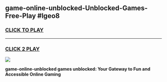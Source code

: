 
## game-online-unblocked-Unblocked-Games-Free-Play #lgeo8
<h3>
<a href="https://us.freeplayer.one?title=game-online-unblocked&ref=9M">CLICK TO PLAY</a></h3>
<hr>

<h3>
<a href="https://us.freeplayer.one?title=game-online-unblocked&ref=9M">CLICK 2 PLAY</a>
  
</h3>

<a href="https://us.freeplayer.one?title=game-online-unblocked&ref=9M"><img src="https://clearcache.store/games.png"></a>


**game-online-unblocked games unblocked: Your Gateway to Fun and Accessible Online Gaming**
